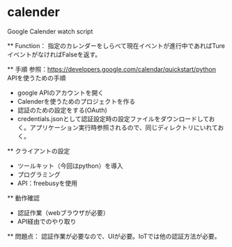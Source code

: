 # calender
Google Calender watch script 


** Function：
指定のカレンダーをしらべて現在イベントが進行中であればTure
イベントがなければFalseを返す。

** 手順
参照：https://developers.google.com/calendar/quickstart/python
APIを使うための手順
* google APIのアカウントを開く
* Calenderを使うためのプロジェクトを作る
* 認証のための設定をする(OAuth)
* credentials.jsonとして認証設定時の設定ファイルをダウンロードしておく。アプリケーション実行時参照されるので、同じディレクトリにいれておく。

** クライアントの設定
- ツールキット（今回はpython）を導入
- プログラミング
- API：freebusyを使用

** 動作確認
- 認証作業（webブラウザが必要）
- API経由でのやり取り

** 問題点：
認証作業が必要なので、UIが必要。IoTでは他の認証方法が必要。
